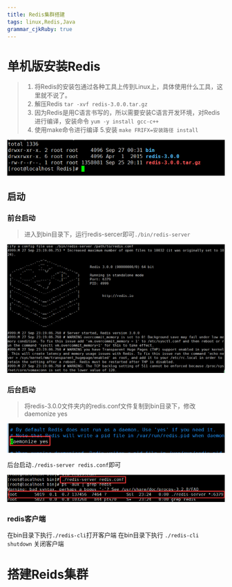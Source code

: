```yaml
---
title: Redis集群搭建
tags: linux,Redis,Java
grammar_cjkRuby: true
---
```


# 单机版安装Redis

> 1.  将Redis的安装包通过各种工具上传到Linux上，具体使用什么工具，这里就不说了。
> 2.  解压Redis `tar -xvf redis-3.0.0.tar.gz `
> 3.  因为Redis是用C语言书写的，所以需要安装C语言开发环境，对Redis进行编译，安装命令 `yum -y install gcc-c++`
> 4. 使用make命令进行编译
> 5.安装 `make FRIFX=安装路径 install`


![安装完成示意图][1]

## 启动
### 前台启动
> 进入到bin目录下，运行redis-sercer即可`./bin/redis-server`

![启动成功][2]

### 后台启动
> 将redis-3.0.0文件夹内的redis.conf文件复制到bin目录下，修改daemonize yes

![enter description here][3]

后台启动`./redis-server redis.conf`即可

![enter description here][4]

### redis客户端
在bin目录下执行`./redis-cli`打开客户端
在bin目录下执行 `./redis-cli shutdown` 关闭客户端

# 搭建Reids集群
   
 


  [1]: https://www.github.com/xiesen310/notes_Images/raw/master/images/1506579372821.jpg
  [2]: https://www.github.com/xiesen310/notes_Images/raw/master/images/1506579560706.jpg
  [3]: https://www.github.com/xiesen310/notes_Images/raw/master/images/1506579764600.jpg
  [4]: https://www.github.com/xiesen310/notes_Images/raw/master/images/1506579904818.jpg